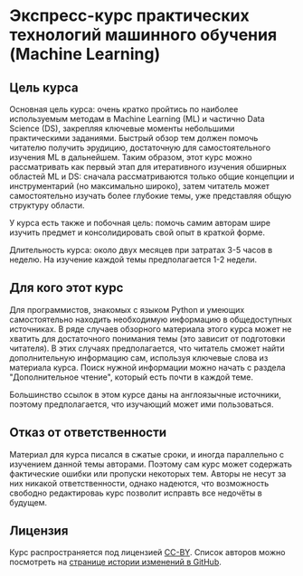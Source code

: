 # Экспресс-курс практических технологий машинного обучения (Machine Learning)

## Цель курса

Основная цель курса: очень кратко пройтись по наиболее используемым методам в Machine Learning (ML) и частично Data Science (DS), закрепляя ключевые моменты небольшими практическими заданиями. Быстрый обзор тем должен помочь читателю получить эрудицию, достаточную для самостоятельного изучения ML в дальнейшем. Таким образом, этот курс можно рассматривать как первый этап для итеративного изучения обширных областей ML и DS: сначала рассматриваются только общие концепции и инструментарий (но максимально широко), затем читатель может самостоятельно изучать более глубокие темы, уже представляя общую структуру области.

У курса есть также и побочная цель: помочь самим авторам шире изучить предмет и консолидировать свой опыт в краткой форме.

Длительность курса: около двух месяцев при затратах 3-5 часов в неделю. На изучение каждой темы предполагается 1-2 недели.

## Для кого этот курс

Для программистов, знакомых с языком Python и умеющих самостоятельно находить необходимую информацию в общедоступных источниках. В ряде случаев обзорного материала этого курса может не хватить для достаточного понимания темы (это зависит от подготовки читателя). В этих случаях предполагается, что читатель сможет найти дополнительную информацию сам, используя ключевые слова из материала курса. Поиск нужной информации можно начать с раздела "Дополнительное чтение", который есть почти в каждой теме.

Большинство ссылок в этом курсе даны на англоязычные источники, поэтому предполагается, что изучающий может ими пользоваться.

## Отказ от ответственности

Материал для курса писался в сжатые сроки, и иногда параллельно с изучением данной темы авторами. Поэтому сам курс может содержать фактические ошибки или пропуски некоторых тем. Авторы не несут за них никакой ответственности, однако надеются, что возможность свободно редактироваь курс позволит исправть все недочёты в будущем.

## Лицензия

Курс распространяется под лицензией [CC-BY](https://creativecommons.org/licenses/by/4.0/). Список авторов можно посмотреть на [странице истории изменений в GitHub](https://github.com/SciYY/ml_practical_overview_ru/commits/master).
